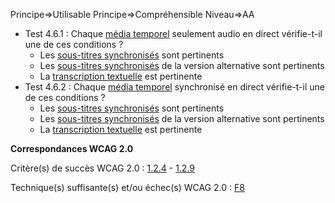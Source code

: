 Principe=>Utilisable
Principe=>Compréhensible
Niveau=>AA

*   Test 4.6.1 : Chaque [média temporel](#mdia-temporel-type-son-vido-et-synchronis) seulement audio en direct vérifie-t-il une de ces conditions ?
    *   Les [sous-titres synchronisés](#soustitres-synchroniss-objet-multimdia) sont pertinents
    *   Les [sous-titres synchronisés](#soustitres-synchroniss-objet-multimdia) de la version alternative sont pertinents
    *   La [transcription textuelle](#transcription-textuelle-media-temporel) est pertinente
*   Test 4.6.2 : Chaque [média temporel](#mdia-temporel-type-son-vido-et-synchronis) synchronisé en direct vérifie-t-il une de ces conditions ?
    *   Les [sous-titres synchronisés](#soustitres-synchroniss-objet-multimdia) sont pertinents
    *   Les [sous-titres synchronisés](#soustitres-synchroniss-objet-multimdia) de la version alternative sont pertinents
    *   La [transcription textuelle](#transcription-textuelle-media-temporel) est pertinente

**Correspondances WCAG 2.0**

Critère(s) de succès WCAG 2.0 : [1.2.4](http://www.w3.org/Translations/WCAG20-fr/#media-equiv-real-time-captions) - [1.2.9](http://www.w3.org/Translations/WCAG20-fr/#media-equiv-live-audio-only)

Technique(s) suffisante(s) et/ou échec(s) WCAG 2.0 : [F8](http://www.w3.org/TR/WCAG-TECHS/F8.html)
